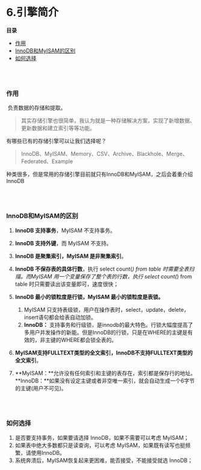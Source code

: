 # 6.引擎简介

**目录**

- [作用](#作用)
- [InnoDB和MyISAM的区别](#InnoDB和MyISAM的区别)
- [如何选择](#如何选择)

</br></br>

### 作用

​	负责数据的存储和提取。

> 其实存储引擎也很简单，我认为就是一种存储解决方案，实现了新增数据、更新数据和建立索引等等功能。
>
> 

有哪些已有的存储引擎可以让我们选择呢？

> InnoDB、MyISAM、Memory、CSV、Archive、Blackhole、Merge、Federated、Example

种类很多，但是常用的存储引擎目前就只有InnoDB和MyISAM，之后会着重介绍InnoDB

</br></br>

### InnoDB和MyISAM的区别

1. **InnoDB 支持事务**，MyISAM 不支持事务。

2. **InnoDB 支持外键**，而 MyISAM 不支持。  

3. **InnoDB 是聚集索引，MyISAM 是非聚集索引**。

4. **InnoDB 不保存表的具体行数**，执行 select count(*) from table 时需要全表扫描。而MyISAM 用一个变量保存了整个表的行数，执行 select count(*) from table 时只需要读出该变量即可，速度很快；    

5. **InnoDB 最小的锁粒度是行锁，MyISAM 最小的锁粒度是表锁。**

   1.  MyISAM 只支持表级锁，用户在操作表时，select，update，delete，insert语句都会给表自动加锁。
   2.  **InnoDB：** 支持事务和行级锁，是innodb的最大特色。行锁大幅度提高了多用户并发操作的新能。但是InnoDB的行锁，只是在WHERE的主键是有效的，非主键的WHERE都会锁全表的。

6. **MyISAM支持FULLTEXT类型的全文索引，InnoDB不支持FULLTEXT类型的全文索引**。

7. **MyISAM：**允许没有任何索引和主键的表存在，索引都是保存行的地址。**InnoDB：**如果没有设定主键或者非空唯一索引，就会自动生成一个6字节的主键(用户不可见)。


</br></br>

### 如何选择

1. 是否要支持事务，如果要请选择 InnoDB，如果不需要可以考虑 MyISAM；
2. 如果表中绝大多数都只是读查询，可以考虑 MyISAM，如果既有读写也挺频繁，请使用InnoDB。
3. 系统奔溃后，MyISAM恢复起来更困难，能否接受，不能接受就选 InnoDB；